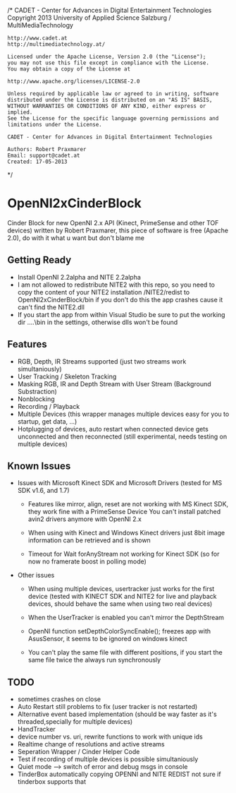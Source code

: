 /*
	CADET - Center for Advances in Digital Entertainment Technologies
	Copyright 2013 University of Applied Science Salzburg / MultiMediaTechnology

	http://www.cadet.at
	http://multimediatechnology.at/

	Licensed under the Apache License, Version 2.0 (the "License");
	you may not use this file except in compliance with the License.
	You may obtain a copy of the License at

	http://www.apache.org/licenses/LICENSE-2.0

	Unless required by applicable law or agreed to in writing, software
	distributed under the License is distributed on an "AS IS" BASIS,
	WITHOUT WARRANTIES OR CONDITIONS OF ANY KIND, either express or implied.
	See the License for the specific language governing permissions and
	limitations under the License.

	CADET - Center for Advances in Digital Entertainment Technologies

	Authors: Robert Praxmarer
	Email: support@cadet.at
	Created: 17-05-2013
*/

OpenNI2xCinderBlock
===================

Cinder Block for new OpenNI 2.x API (Kinect, PrimeSense and other TOF devices) 
	written by Robert Praxmarer, this piece of software is free (Apache 2.0), do with it what u want but don't blame me 

Getting Ready
-------------

* Install OpenNI 2.2alpha and NITE 2.2alpha
* I am not allowed to redistribute NITE2 with this repo, so you need to copy the content of your NITE2 installation /NITE2/redist to OpenNI2xCinderBlock/bin
	if you don't do this the app crashes cause it can't find the NITE2.dll
* If you start the app from within Visual Studio be sure to put the working dir ..\..\bin in the settings, otherwise dlls won't be found

Features
--------
* RGB, Depth, IR Streams supported (just two streams work simultaniously)
* User Tracking / Skeleton Tracking
* Masking RGB, IR and Depth Stream with User Stream (Background Substraction)
* Nonblocking
* Recording / Playback
* Multiple Devices (this wrapper manages multiple devices easy for you to startup, get data, ...) 
* Hotplugging of devices, auto restart when connected device gets unconnected and then reconnected (still experimental, needs testing on multiple devices)

Known Issues 
------------

* Issues with Microsoft Kinect SDK and Microsoft Drivers (tested for MS SDK v1.6, and 1.7)

	* Features like mirror, align, reset are not working with MS Kinect SDK, they work fine with a PrimeSense Device
	  You can't install patched avin2 drivers anymore with OpenNI 2.x

	* When using with Kinect and Windows Kinect drivers just 8bit image information can be retrieved and is shown

	* Timeout for Wait forAnyStream not working for Kinect SDK (so for now no framerate boost in polling mode)

* Other issues
	
	* When using multiple devices, usertracker just works for the first device 
		(tested with KINECT SDK and NITE2 for live and playback devices, should behave the same when using two real devices)
	
	* When the UserTracker is enabled you can't mirror the DepthStream

	* OpenNI function setDepthColorSyncEnable(); freezes app with AsusSensor, it seems to be ignored on windows kinect 

	* You can't play the same file with different positions, if you start the same file twice the always run synchronously 

TODO
----
* sometimes crashes on close
* Auto Restart still problems to fix (user tracker is not restarted)
* Alternative event based implementation (should be way faster as it's threaded,specially for multiple devices)
* HandTracker
* device number vs. uri, rewrite functions to work with unique ids
* Realtime change of resolutions and active streams
* Seperation Wrapper / Cinder Helper Code
* Test if recording of multiple devices is possible simultaniously
* Quiet mode --> switch of error and debug msgs in console
* TinderBox automatically copying OPENNI and NITE REDIST not sure if tinderbox supports that
